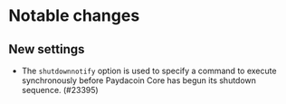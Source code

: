 Notable changes
===============

New settings
------------

- The `shutdownnotify` option is used to specify a command to execute synchronously
before Paydacoin Core has begun its shutdown sequence. (#23395)
